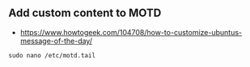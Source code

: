 ## Add custom content to MOTD
- https://www.howtogeek.com/104708/how-to-customize-ubuntus-message-of-the-day/

`sudo nano /etc/motd.tail`
